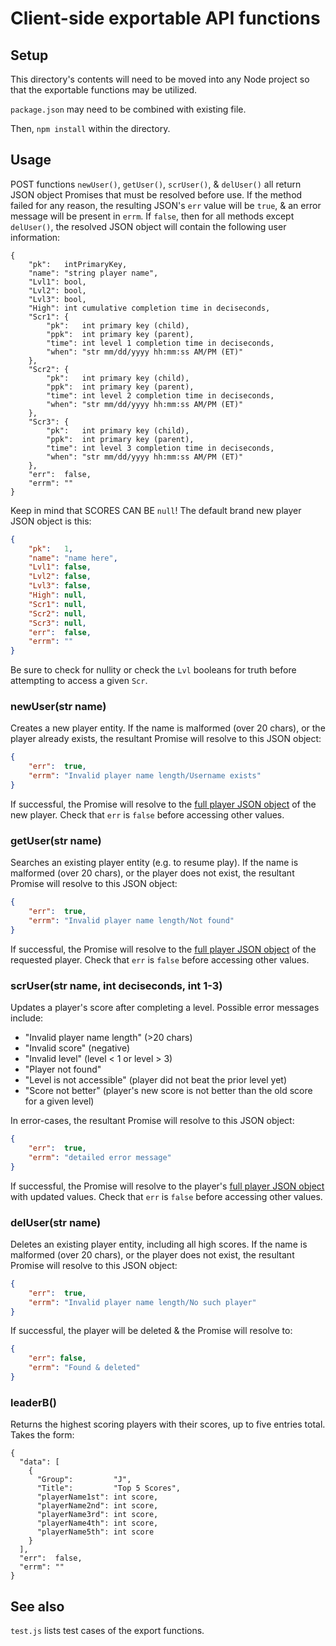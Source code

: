 # Client-side exportable API functions

## Setup 
This directory's contents will need to be moved into any Node project so that the exportable functions may be utilized.

`package.json` may need to be combined with existing file.

Then, `npm install` within the directory.

## Usage
POST functions `newUser()`, `getUser()`, `scrUser()`, & `delUser()` all return JSON object Promises that must be resolved before use.
If the method failed for any reason, the resulting JSON's `err` value will be `true`, & an error message will be present in `errm`.
If `false`, then for all methods except `delUser()`, the resolved JSON object will contain the following user information:

```
{
    "pk":   intPrimaryKey,
    "name": "string player name",
    "Lvl1": bool,
    "Lvl2": bool,
    "Lvl3": bool,
    "High": int cumulative completion time in deciseconds,
    "Scr1": {
        "pk":   int primary key (child),
        "ppk":  int primary key (parent),
        "time": int level 1 completion time in deciseconds,
        "when": "str mm/dd/yyyy hh:mm:ss AM/PM (ET)"
    },
    "Scr2": {
        "pk":   int primary key (child),
        "ppk":  int primary key (parent),
        "time": int level 2 completion time in deciseconds,
        "when": "str mm/dd/yyyy hh:mm:ss AM/PM (ET)"
    },
    "Scr3": {
        "pk":   int primary key (child),
        "ppk":  int primary key (parent),
        "time": int level 3 completion time in deciseconds,
        "when": "str mm/dd/yyyy hh:mm:ss AM/PM (ET)"
    },
    "err":  false,
    "errm": ""
}
```

Keep in mind that SCORES CAN BE `null`! The default brand new player JSON object is this:
```json
{
    "pk":   1,
    "name": "name here",
    "Lvl1": false,
    "Lvl2": false,
    "Lvl3": false,
    "High": null,
    "Scr1": null,
    "Scr2": null,
    "Scr3": null,
    "err":  false,
    "errm": ""
}
```
Be sure to check for nullity or check the `Lvl` booleans for truth before attempting to access a given `Scr`.

### newUser(str name)
Creates a new player entity.
If the name is malformed (over 20 chars), or the player already exists, the resultant Promise will resolve to this JSON object:
```json
{
    "err":  true,
    "errm": "Invalid player name length/Username exists"
}
```
If successful, the Promise will resolve to the [full player JSON object](#Usage) of the new player.
Check that `err` is `false` before accessing other values.

### getUser(str name)
Searches an existing player entity (e.g. to resume play).
If the name is malformed (over 20 chars), or the player does not exist, the resultant Promise will resolve to this JSON object:
```json
{
    "err":  true,
    "errm": "Invalid player name length/Not found"
}
```
If successful, the Promise will resolve to the [full player JSON object](#Usage) of the requested player.
Check that `err` is `false` before accessing other values.

### scrUser(str name, int deciseconds, int 1-3)
Updates a player's score after completing a level.
Possible error messages include:
- "Invalid player name length" (>20 chars)
- "Invalid score" (negative)
- "Invalid level" (level < 1 or level > 3)
- "Player not found"
- "Level is not accessible" (player did not beat the prior level yet)
- "Score not better" (player's new score is not better than the old score for a given level)

In error-cases, the resultant Promise will resolve to this JSON object:
```json
{
    "err":  true,
    "errm": "detailed error message"
}
```
If successful, the Promise will resolve to the player's [full player JSON object](#Usage) with updated values.
Check that `err` is `false` before accessing other values.

### delUser(str name)
Deletes an existing player entity, including all high scores.
If the name is malformed (over 20 chars), or the player does not exist, the resultant Promise will resolve to this JSON object:
```json
{
    "err":  true,
    "errm": "Invalid player name length/No such player"
}
```
If successful, the player will be deleted & the Promise will resolve to:
```json
{
    "err": false,
    "errm": "Found & deleted"
}
```

### leaderB()
Returns the highest scoring players with their scores, up to five entries total. Takes the form:
```
{
  "data": [
    {
      "Group":         "J",
      "Title":         "Top 5 Scores",
      "playerName1st": int score,
      "playerName2nd": int score,
      "playerName3rd": int score,
      "playerName4th": int score,
      "playerName5th": int score
    }
  ],
  "err":  false,
  "errm": ""
}
```

## See also
`test.js` lists test cases of the export functions.
